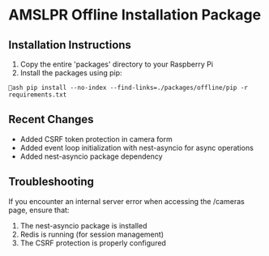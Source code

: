 # AMSLPR Offline Installation Package

## Installation Instructions

1. Copy the entire 'packages' directory to your Raspberry Pi
2. Install the packages using pip:

`ash
pip install --no-index --find-links=./packages/offline/pip -r requirements.txt
`

## Recent Changes

- Added CSRF token protection in camera form
- Added event loop initialization with nest-asyncio for async operations
- Added nest-asyncio package dependency

## Troubleshooting

If you encounter an internal server error when accessing the /cameras page, ensure that:
1. The nest-asyncio package is installed
2. Redis is running (for session management)
3. The CSRF protection is properly configured
